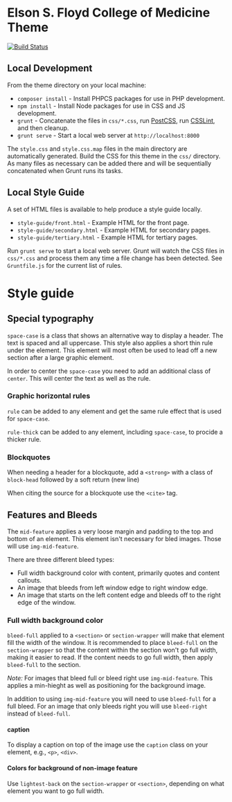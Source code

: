 # Elson S. Floyd College of Medicine Theme

[![Build Status](https://travis-ci.org/washingtonstateuniversity/medicine.wsu.edu.svg?branch=master)](https://travis-ci.org/washingtonstateuniversity/medicine.wsu.edu)

## Local Development

From the theme directory on your local machine:

* `composer install` - Install PHPCS packages for use in PHP development.
* `npm install` - Install Node packages for use in CSS and JS development.
* `grunt` - Concatenate the files in `css/*.css`, run [PostCSS](https://github.com/nDmitry/grunt-postcss), run [CSSLint](https://github.com/CSSLint/csslint), and then cleanup.
* `grunt serve` - Start a local web server at `http://localhost:8000`

The `style.css` and `style.css.map` files in the main directory are automatically generated. Build the CSS for this theme in the `css/` directory. As many files as necessary can be added there and will be sequentially concatenated when Grunt runs its tasks.

## Local Style Guide

A set of HTML files is available to help produce a style guide locally.

* `style-guide/front.html` - Example HTML for the front page.
* `style-guide/secondary.html` - Example HTML for secondary pages.
* `style-guide/tertiary.html` - Example HTML for tertiary pages.

Run `grunt serve` to start a local web server. Grunt will watch the CSS files in `css/*.css` and process them any time a file change has been detected. See `Gruntfile.js` for the current list of rules.

# Style guide

## Special typography

`space-case` is a class that shows an alternative way to display a header. The text is spaced and all uppercase. This style also applies a short thin rule under the element. This element will most often be used to lead off a new section after a large graphic element.

In order to center the `space-case` you need to add an additional class of `center`. This will center the text as well as the rule.

### Graphic horizontal rules

`rule` can be added to any element and get the same rule effect that is used for `space-case`.

`rule-thick` can be added to any element, including `space-case`, to procide a thicker rule.

### Blockquotes

When needing a header for a blockquote, add a `<strong>` with a class of `block-head` followed by a soft return (new line)

When citing the source for a blockquote use the `<cite>` tag.

## Features and Bleeds

The `mid-feature` applies a very loose margin and padding to the top and bottom of an element. This element isn't necessary for bled images. Those will use `img-mid-feature`.

There are three different bleed types:
- Full width background color with content, primarily quotes and content callouts.
- An image that bleeds from left window edge to right window edge.
- An image that starts on the left content edge and bleeds off to the right edge of the window.

### Full width background color

`bleed-full` applied to a `<section>` or `section-wrapper` will make that element fill the width of the window. It is recommended to place `bleed-full` on the `section-wrapper` so that the content within the section won't go full width, making it easier to read. If the content needs to go full width, then apply `bleed-full` to the section.

*Note:* For images that bleed full or bleed right use `img-mid-feature`. This applies a min-hieght as well as positioning for the background image. 

In addition to using `img-mid-feature` you will need to use `bleed-full` for a full bleed. For an image that only bleeds right you will use `bleed-right` instead of `bleed-full`.

#### caption

To display a caption on top of the image use the `caption` class on your element, e.g., `<p>`, `<div>`.

#### Colors for background of non-image feature

Use `lightest-back` on the `section-wrapper` or `<section>`, depending on what element you want to go full width. 














